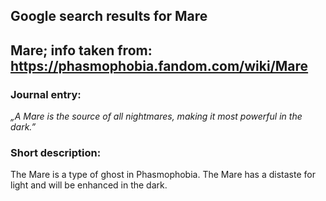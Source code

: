 ## Google search results for Mare
## Mare; info taken from: https://phasmophobia.fandom.com/wiki/Mare
### Journal entry:
*„A Mare is the source of all nightmares, making it most powerful in the dark.”*

### Short description:
The Mare is a type of ghost in Phasmophobia. The Mare has a distaste for light and will be enhanced in the dark.